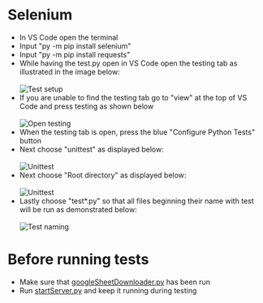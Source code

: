# Selenium
* In VS Code open the terminal
* Input "py -m pip install selenium"
* Input "py -m pip install requests"
* While having the test.py open in VS Code open the testing tab as illustrated in the image below: <br> <br>
![Test setup](../Documentations/images/testSetup.jpg)
* If you are unable to find the testing tab go to "view" at the top of VS Code and press testing as shown below <br> <br>
![Open testing](../Documentations/images/openTesting.jpg)
* When the testing tab is open, press the blue "Configure Python Tests" button
* Next choose "unittest" as displayed below: <br> <br>
![Unittest](../Documentations/images/unittest.jpg)
* Next choose "Root directory" as displayed below: <br> <br>
![Unittest](../Documentations/images/chooseDirectory.jpg)
* Lastly choose "test*.py" so that all files beginning their name with test will be run as demonstrated below:<br> <br>
![Test naming](../Documentations/images/testNaming.jpg)
# Before running tests
* Make sure that [googleSheetDownloader.py](../googleSheetDownloader.py) has been run
* Run [startServer.py](../RaspberryPi/configuration/startServer.py) and keep it running during testing
